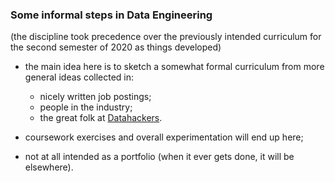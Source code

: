 ### Some informal steps in Data Engineering

(the discipline took precedence over the previously intended curriculum for the second semester of 2020 as things developed)

- the main idea here is to sketch a somewhat formal curriculum from more general ideas collected in:
	- nicely written job postings;
	- people in the industry;
	- the great folk at [Datahackers](https://datahackers.com.br/).

- coursework exercises and overall experimentation will end up here;

- not at all intended as a portfolio (when it ever gets done, it will be elsewhere).
